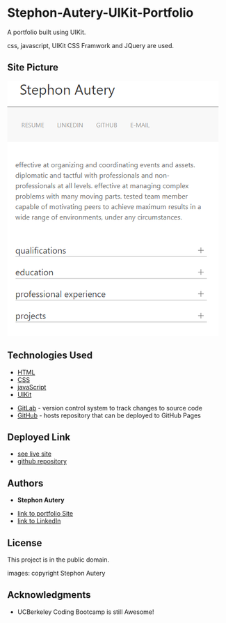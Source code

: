 # Stephon-Autery-UIKit-Portfolio
A portfolio built using UIKit.

css, javascript, UIKit CSS Framwork and JQuery are used.

## Site Picture
![Site](/images/app-snap-shot.PNG)


## Technologies Used
* [HTML](https://developer.mozilla.org/en-US/docs/Web/HTML)
* [CSS](https://developer.mozilla.org/en-US/docs/Web/CSS)
* [javaScript](https://developer.mozilla.org/en-US/docs/Web/JavaScript)
* [UIKit](https://getuikit.com/docs/introduction)
- [GitLab](https://gitlab.com/) - version control system to track changes to source code
- [GitHub](https://github.com/) - hosts repository that can be deployed to GitHub Pages


## Deployed Link

* [see live site](https://stephonautery.github.io/Stephon-Autery-UIKit-Portfolio/)
* [github repository](https://github.com/StephonAutery/2020-stephon-autery-a-timed-quiz)

## Authors

* **Stephon Autery** 

- [link to portfolio Site](https://github.com/StephonAutery)
- [link to LinkedIn](https://www.linkedin.com/in/stephon-a-1bb575198/)

## License

This project is in the public domain.

images: copyright Stephon Autery

## Acknowledgments

* UCBerkeley Coding Bootcamp is still Awesome!
